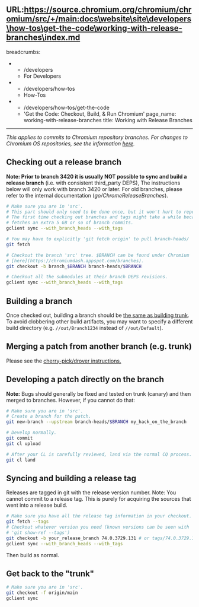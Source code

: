 URL:https://source.chromium.org/chromium/chromium/src/+/main:docs\website\site\developers\how-tos\get-the-code\working-with-release-branches\index.md
---
breadcrumbs:
- - /developers
  - For Developers
- - /developers/how-tos
  - How-Tos
- - /developers/how-tos/get-the-code
  - 'Get the Code: Checkout, Build, & Run Chromium'
page_name: working-with-release-branches
title: Working with Release Branches
---

*This applies to commits to Chromium repository branches. For changes to
Chromium OS repositories, see the information
[here](/chromium-os/how-tos-and-troubleshooting/working-on-a-branch).*

## Checking out a release branch

**Note: Prior to branch 3420 it is usually NOT possible to sync and build a
release branch** (i.e. with consistent third_party DEPS), The instructions below
will only work with branch 3420 or later. For old branches, please refer to the
internal documentation (*go/ChromeReleaseBranches*).

```sh
# Make sure you are in 'src'.
# This part should only need to be done once, but it won't hurt to repeat it.
# The first time checking out branches and tags might take a while because it
# fetches an extra 5 GB or so of branch commits.
gclient sync --with_branch_heads --with_tags

# You may have to explicitly 'git fetch origin' to pull branch-heads/
git fetch

# Checkout the branch 'src' tree. $BRANCH can be found under Chromium
# [here](https://chromiumdash.appspot.com/branches).
git checkout -b branch_$BRANCH branch-heads/$BRANCH

# Checkout all the submodules at their branch DEPS revisions.
gclient sync --with_branch_heads --with_tags
```

## Building a branch

Once checked out, building a branch should be [the same as building
trunk](/developers/how-tos/get-the-code). To avoid clobbering other build
artifacts, you may want to specify a different build directory (e.g.
`//out/Branch1234` instead of `//out/Default`).

## Merging a patch from another branch (e.g. trunk)

Please see the [cherry-pick/drover instructions.](/developers/how-tos/drover)

## Developing a patch directly on the branch

**Note:** Bugs should generally be fixed and tested on trunk (canary) and then
merged to branches. However, if you cannot do that:

```sh
# Make sure you are in 'src'.
# Create a branch for the patch.
git new-branch --upstream branch-heads/$BRANCH my_hack_on_the_branch

# Develop normally.
git commit
git cl upload

# After your CL is carefully reviewed, land via the normal CQ process.
git cl land
```

## Syncing and building a release tag

Releases are tagged in git with the release version number.
Note: You cannot commit to a release tag. This is purely for acquiring the
sources that went into a release build.

```sh
# Make sure you have all the release tag information in your checkout.
git fetch --tags
# Checkout whatever version you need (known versions can be seen with
# 'git show-ref --tags')
git checkout -b your_release_branch 74.0.3729.131 # or tags/74.0.3729.131
gclient sync --with_branch_heads --with_tags
```

Then build as normal.

## Get back to the "trunk"

```sh
# Make sure you are in 'src'.
git checkout -f origin/main
gclient sync
```

